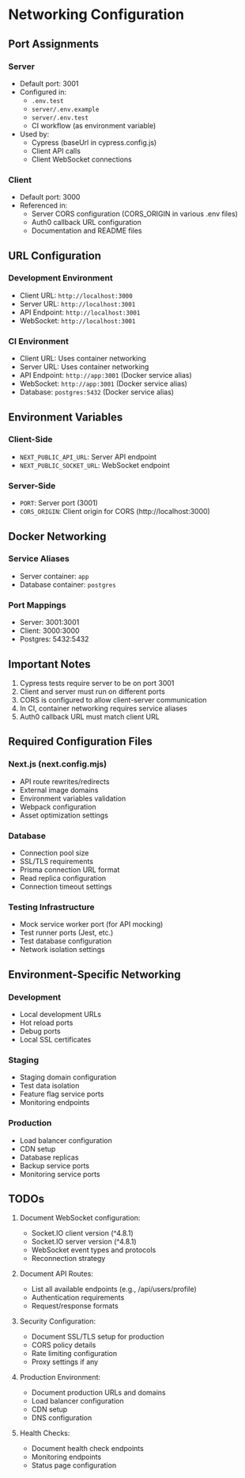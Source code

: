 # Networking Configuration

## Port Assignments

### Server

- Default port: 3001
- Configured in:
  - `.env.test`
  - `server/.env.example`
  - `server/.env.test`
  - CI workflow (as environment variable)
- Used by:
  - Cypress (baseUrl in cypress.config.js)
  - Client API calls
  - Client WebSocket connections

### Client

- Default port: 3000
- Referenced in:
  - Server CORS configuration (CORS_ORIGIN in various .env files)
  - Auth0 callback URL configuration
  - Documentation and README files

## URL Configuration

### Development Environment

- Client URL: `http://localhost:3000`
- Server URL: `http://localhost:3001`
- API Endpoint: `http://localhost:3001`
- WebSocket: `http://localhost:3001`

### CI Environment

- Client URL: Uses container networking
- Server URL: Uses container networking
- API Endpoint: `http://app:3001` (Docker service alias)
- WebSocket: `http://app:3001` (Docker service alias)
- Database: `postgres:5432` (Docker service alias)

## Environment Variables

### Client-Side

- `NEXT_PUBLIC_API_URL`: Server API endpoint
- `NEXT_PUBLIC_SOCKET_URL`: WebSocket endpoint

### Server-Side

- `PORT`: Server port (3001)
- `CORS_ORIGIN`: Client origin for CORS (http://localhost:3000)

## Docker Networking

### Service Aliases

- Server container: `app`
- Database container: `postgres`

### Port Mappings

- Server: 3001:3001
- Client: 3000:3000
- Postgres: 5432:5432

## Important Notes

1. Cypress tests require server to be on port 3001
2. Client and server must run on different ports
3. CORS is configured to allow client-server communication
4. In CI, container networking requires service aliases
5. Auth0 callback URL must match client URL

## Required Configuration Files

### Next.js (next.config.mjs)

- API route rewrites/redirects
- External image domains
- Environment variables validation
- Webpack configuration
- Asset optimization settings

### Database

- Connection pool size
- SSL/TLS requirements
- Prisma connection URL format
- Read replica configuration
- Connection timeout settings

### Testing Infrastructure

- Mock service worker port (for API mocking)
- Test runner ports (Jest, etc.)
- Test database configuration
- Network isolation settings

## Environment-Specific Networking

### Development

- Local development URLs
- Hot reload ports
- Debug ports
- Local SSL certificates

### Staging

- Staging domain configuration
- Test data isolation
- Feature flag service ports
- Monitoring endpoints

### Production

- Load balancer configuration
- CDN setup
- Database replicas
- Backup service ports
- Monitoring service ports

## TODOs

1. Document WebSocket configuration:

   - Socket.IO client version (^4.8.1)
   - Socket.IO server version (^4.8.1)
   - WebSocket event types and protocols
   - Reconnection strategy

2. Document API Routes:

   - List all available endpoints (e.g., /api/users/profile)
   - Authentication requirements
   - Request/response formats

3. Security Configuration:

   - Document SSL/TLS setup for production
   - CORS policy details
   - Rate limiting configuration
   - Proxy settings if any

4. Production Environment:

   - Document production URLs and domains
   - Load balancer configuration
   - CDN setup
   - DNS configuration

5. Health Checks:
   - Document health check endpoints
   - Monitoring endpoints
   - Status page configuration
